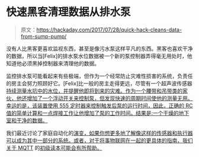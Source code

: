# 快速黑客清理数据从排水泵

> 原文：<https://hackaday.com/2017/07/28/quick-hack-cleans-data-from-sump-pump/>

没有人比黑客更喜欢监视东西，甚至是像污水泵这样平凡的东西。黑客也喜欢干净的数据，所以当[Felix]的排水泵水位数据被一个新的泵控制器弄得毫无用处时，他知道他必须黑掉控制器来清理他的数据。

监控排水泵可能看起来有些极端，但作为一个经常防止灾难性损害的系统，负责任的房主会努力照顾好它。[Felix]比一般的房主走得更远，尽管有一个超声波传感器[持续测量水坑中的水位，并提醒他即将到来的灾难。作为一个腰带和吊带类的家伙，他还增加了一个浮动开关来控制泵，但发现快速的周期时间使他的测量无用。幸运的是，该装置使用 555 定时器来控制触发后泵的运行时间，因此，正确的 RC 值的简单计算和一点焊接工作让他增加了泵的工作时间。结果是:一个干燥的地下室和干净的数据。](http://hackaday.com/2013/04/30/sump-pump-alarm-sends-text-message-as-water-rises/)

我们最近讨论了家庭自动化的[演变，如果你想更多地了解像这样的传感器和执行器可以成为其中一部分的系统。或者，对于将事物联网在一起的更具体的指南，我们关于 MQTT](http://hackaday.com/2017/07/26/home-automation-evolution-of-a-term/) 的[初级读本可能会有所帮助。](http://hackaday.com/2016/05/09/minimal-mqtt-building-a-broker/)